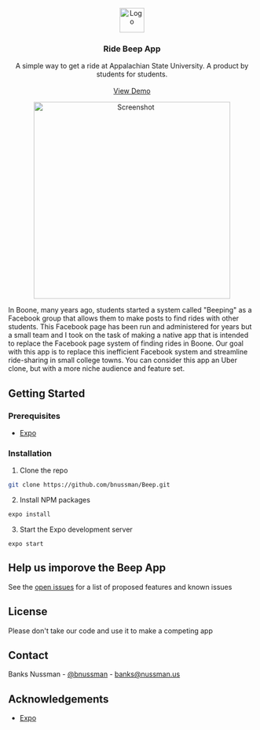 <p align="center">
  <a href="https://github.com/bnussman/Beep">
    <img src="https://ridebeep.app/favicon.png" alt="Logo" width="50" height="50">
  </a>

  <h3 align="center">Ride Beep App</h3>

  <p align="center">
    A simple way to get a ride at Appalachian State University. A product by students for students.
    <br />
    <br />
    <a href="https://www.youtube.com/watch?v=dOxNLhEI5mE">View Demo</a>
  </p>
</p>

<p align="center">
    <img src="https://ridebeep.app/white.png" alt="Screenshot" height="400">
</p>

In Boone, many years ago, students started a system called "Beeping" as a Facebook group that allows them to make posts to find rides with other students. This Facebook page has been run and administered for years but a small team and I took on the task of making a native app that is intended to replace the Facebook page system of finding rides in Boone. Our goal with this app is to replace this inefficient Facebook system and streamline ride-sharing in small college towns. You can consider this app an Uber clone, but with a more niche audience and feature set. 

## Getting Started
### Prerequisites

* [Expo](https://expo.io)

### Installation

1. Clone the repo
```sh
git clone https://github.com/bnussman/Beep.git
```
2. Install NPM packages
```sh
expo install
```
3. Start the Expo development server
```JS
expo start
```

## Help us imporove the Beep App

See the [open issues](https://github.com/bnussman/Beep/issues) for a list of proposed features and known issues
## License

Please don't take our code and use it to make a competing app

<!-- CONTACT -->
## Contact

Banks Nussman - [@bnussman](https://twitter.com/bnussman) - banks@nussman.us


<!-- ACKNOWLEDGEMENTS -->
## Acknowledgements
* [Expo](https://expo.io)
